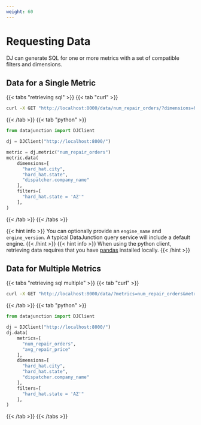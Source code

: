 ```yaml
---
weight: 60
---
```


# Requesting Data

DJ can generate SQL for one or more metrics with a set of compatible filters and dimensions.

## Data for a Single Metric

{{< tabs "retrieving sql" >}}
{{< tab "curl" >}}
```sh
curl -X GET "http://localhost:8000/data/num_repair_orders/?dimensions=hard_hat.city&dimensions=hard_hat.state&dimensions=dispatcher.company_name&filters=hard_hat.state%3D%27AZ%27"
```
{{< /tab >}}
{{< tab "python" >}}

```py
from datajunction import DJClient

dj = DJClient("http://localhost:8000/")

metric = dj.metric("num_repair_orders")
metric.data(
    dimensions=[
      "hard_hat.city",
      "hard_hat.state",
      "dispatcher.company_name"
    ],
    filters=[
      "hard_hat.state = 'AZ'"
    ],
)
```
{{< /tab >}}
{{< /tabs >}}

{{< hint info >}}
You can optionally provide an `engine_name` and `engine_version`. A typical DataJunction query service will include a default engine.
{{< /hint >}}
{{< hint info >}}
When using the python client, retrieving data requires that you have [pandas](https://pandas.pydata.org/) installed locally.
{{< /hint >}}

## Data for Multiple Metrics

{{< tabs "retrieving sql multiple" >}}
{{< tab "curl" >}}
```sh
curl -X GET "http://localhost:8000/data/?metrics=num_repair_orders&metrics=avg_repair_price&dimensions=hard_hat.city&dimensions=hard_hat.state&dimensions=dispatcher.company_name&filters=hard_hat.state%3D%27AZ%27"
```
{{< /tab >}}
{{< tab "python" >}}

```py
from datajunction import DJClient

dj = DJClient("http://localhost:8000/")
dj.data(
    metrics=[
      "num_repair_orders",
      "avg_repair_price"
    ],
    dimensions=[
      "hard_hat.city",
      "hard_hat.state",
      "dispatcher.company_name"
    ],
    filters=[
      "hard_hat.state = 'AZ'"
    ],
)
```
{{< /tab >}}
{{< /tabs >}}
